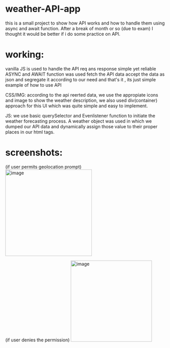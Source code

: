 # weather-API-app

this is a small project to show how API works and how to handle them using async and await function.
After a break of month or so (due to exam) I thought it would be better if i do some practice on API.


# working:

  vanilla JS is used to handle the API req ans response
  simple yet reliable ASYNC and AWAIT function was used fetch the API data
  accept the data as json and segregate it according to our need
  and that's it , its just simple example of how to use API
  
  CSS/IMG:
    according to the api reerted data, we use the appropiate icons and image to show the weather description,
    we also used div(container) approach for this UI which was quite simple and easy to implement.
    
  JS:
    we use basic querySelector and Evenlistener function to initiate the weather forecasting process.
    A weather object was used in which we dumped our API data and dynamically assign those value to their proper places in our html tags.
    
    
  
  
# screenshots:
  (if user permits geolocation prompt)
  <img width="271" alt="image" src="https://user-images.githubusercontent.com/76240365/171340449-e765daa0-f878-46e5-a47b-8f24e8539a5e.png">
  
  (if user denies the permission)
  <img width="254" alt="image" src="https://user-images.githubusercontent.com/76240365/171340515-0f89de9c-b13e-46d4-a250-3cbe3700cd81.png">

